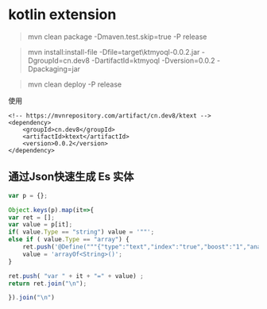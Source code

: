 # kotlin extension

> mvn clean package -Dmaven.test.skip=true  -P release

> mvn install:install-file -Dfile=target\ktmyoql-0.0.2.jar -DgroupId=cn.dev8 -DartifactId=ktmyoql -Dversion=0.0.2 -Dpackaging=jar

> mvn clean deploy -P release


使用
```
<!-- https://mvnrepository.com/artifact/cn.dev8/ktext -->
<dependency>
    <groupId>cn.dev8</groupId>
    <artifactId>ktext</artifactId>
    <version>0.0.2</version>
</dependency>

```


## 通过Json快速生成 Es 实体
```js
var p = {};

Object.keys(p).map(it=>{ 
var ret = [];
var value = p[it];
if( value.Type == "string") value = '""';
else if ( value.Type == "array") {
    ret.push('@Define("""{"type":"text","index":"true","boost":"1","analyzer":"ik_max_word","search_analyzer":"ik_max_word"}""")');
    value = 'arrayOf<String>()';
}

ret.push( "var " + it + "=" + value) ;
return ret.join("\n");

}).join("\n")
```


